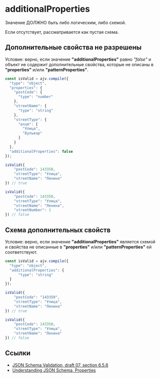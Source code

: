 # additionalProperties
Значение ДОЛЖНО быть либо логическим, либо схемой.

Если отсутствует, рассматривается как пустая схема.

## Дополнительные свойства не разрешены
Условие: верно, если значение **"additionalProperties"** равно *"false"* и объект не содержит дополнительные свойства, которые не описаны в **"properties"** и/или **"patternProperties"**.

```js
const isValid = ajv.compile({
  "type": "object",
  "properties": {
    "postCode": {
      "type": "number"
    },
    "streetName": {
      "type": "string"
    },
    "streetType": {
      "enum": [
        "Улица",
        "Бульвар"
      ]
    }
  },
  "additionalProperties": false
});
```

```js
isValid({
    "postCode": 143350,
    "streetType": "Улица",
    "streetName": "Ленина"
}) // true
```

```js
isValid({
    "postCode": 143350,
    "streetType": "Улица",
    "streetName": "Ленина",
    "streetNumber": 1
}) // false
```


## Схема дополнительных свойств
Условие: верно, если значение **"additionalProperties"** является схемой и свойства не описанные в **"properties"** и/или **"patternProperties"** ей соответствуют.
```js
const isValid = ajv.compile({
  "type": "object",
  "additionalProperties": {
      "type": "string"
  }
});
```

```js
isValid({
    "postCode": "143350",
    "streetType": "Улица",
    "streetName": "Ленина"
}) // true
```

```js
isValid({
    "postCode": 143350,
    "streetType": "Улица",
    "streetName": "Ленина"
}) // false
```


## Ссылки
- [JSON Schema Validation, draft 07, section 6.5.6](https://json-schema.org/draft-07/json-schema-validation.html#rfc.section.6.5.6)
- [Understanding JSON Schema, Properties](https://json-schema.org/understanding-json-schema/reference/object.html#properties)
